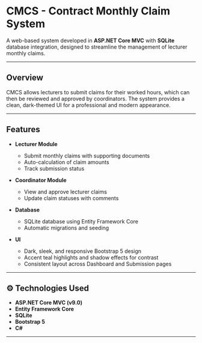 # CMCS - Contract Monthly Claim System

A web-based system developed in **ASP.NET Core MVC** with **SQLite** database integration, designed to streamline the management of lecturer monthly claims.

---

##  Overview
CMCS allows lecturers to submit claims for their worked hours, which can then be reviewed and approved by coordinators. The system provides a clean, dark-themed UI for a professional and modern appearance.

---

##  Features
- **Lecturer Module**
  - Submit monthly claims with supporting documents
  - Auto-calculation of claim amounts
  - Track submission status

- **Coordinator Module**
  - View and approve lecturer claims
  - Update claim statuses with comments

- **Database**
  - SQLite database using Entity Framework Core
  - Automatic migrations and seeding

- **UI**
  - Dark, sleek, and responsive Bootstrap 5 design
  - Accent teal highlights and shadow effects for contrast
  - Consistent layout across Dashboard and Submission pages

---

## ⚙️ Technologies Used
- **ASP.NET Core MVC (v9.0)**
- **Entity Framework Core**
- **SQLite**
- **Bootstrap 5**
- **C#**

---
